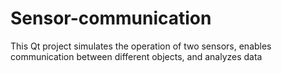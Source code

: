 # Sensor-communication

This Qt project simulates the operation of two sensors, enables communication between different objects, and analyzes data
